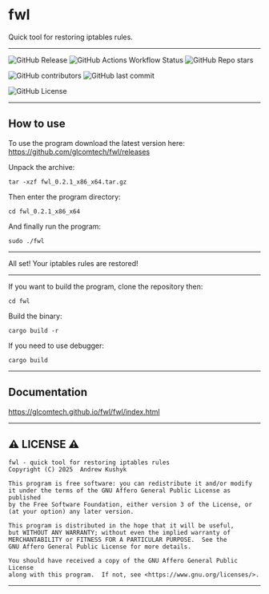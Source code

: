 # fwl
Quick tool for restoring iptables rules.

---

![GitHub Release](https://img.shields.io/github/v/release/glcomtech/fwl?style=flat-square&logo=github)
![GitHub Actions Workflow Status](https://img.shields.io/github/actions/workflow/status/glcomtech/fwl/rust.yml?style=flat-square&logo=github)
![GitHub Repo stars](https://img.shields.io/github/stars/glcomtech/fwl?style=flat-square&logo=github)

![GitHub contributors](https://img.shields.io/github/contributors/glcomtech/fwl?style=flat-square&logo=github) ![GitHub last commit](https://img.shields.io/github/last-commit/glcomtech/fwl?style=flat-square&logo=github)

![GitHub License](https://img.shields.io/github/license/glcomtech/fwl?style=flat-square&logo=github)

---

## How to use

To use the program download the latest version here: https://github.com/glcomtech/fwl/releases

Unpack the archive:
```
tar -xzf fwl_0.2.1_x86_x64.tar.gz
```
Then enter the program directory:
```
cd fwl_0.2.1_x86_x64
```
And finally run the program:
```
sudo ./fwl
```

---

All set! Your iptables rules are restored!

---

If you want to build the program, clone the repository then:
```
cd fwl
```
Build the binary:
```
cargo build -r
```
If you need to use debugger:
```
cargo build
```

---

## Documentation
https://glcomtech.github.io/fwl/fwl/index.html

---

## ⚠️ LICENSE ⚠️

    fwl - quick tool for restoring iptables rules
    Copyright (C) 2025  Andrew Kushyk
    
    This program is free software: you can redistribute it and/or modify
    it under the terms of the GNU Affero General Public License as published
    by the Free Software Foundation, either version 3 of the License, or
    (at your option) any later version.
    
    This program is distributed in the hope that it will be useful,
    but WITHOUT ANY WARRANTY; without even the implied warranty of
    MERCHANTABILITY or FITNESS FOR A PARTICULAR PURPOSE.  See the
    GNU Affero General Public License for more details.
    
    You should have received a copy of the GNU Affero General Public License
    along with this program.  If not, see <https://www.gnu.org/licenses/>.

---
